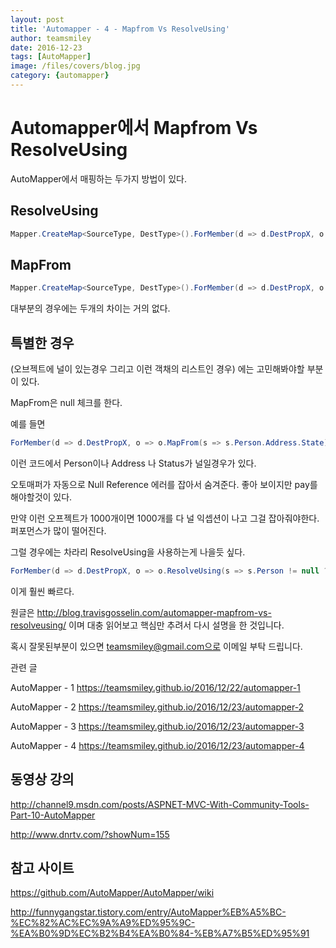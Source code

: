 ```yaml
---
layout: post
title: 'Automapper - 4 - Mapfrom Vs ResolveUsing' 
author: teamsmiley 
date: 2016-12-23
tags: [AutoMapper]
image: /files/covers/blog.jpg
category: {automapper}
---
```

# Automapper에서 Mapfrom Vs ResolveUsing 

AutoMapper에서 매핑하는 두가지 방법이 있다.

## ResolveUsing

```c#
Mapper.CreateMap<SourceType, DestType>().ForMember(d => d.DestPropX, o => o.ResolveUsing(s => s.SourcePropY));
```

## MapFrom

```c#
Mapper.CreateMap<SourceType, DestType>().ForMember(d => d.DestPropX, o => o.MapFrom(s => s.SourcePropY));
```

대부분의 경우에는 두개의 차이는 거의 없다. 

## 특별한 경우 

(오브젝트에 널이 있는경우 그리고 이런 객채의 리스트인 경우) 에는 고민해봐야할 부분이 있다.

MapFrom은 null 체크를 한다. 

예를 들면 

```c#
ForMember(d => d.DestPropX, o => o.MapFrom(s => s.Person.Address.State));
```

이런 코드에서 Person이나 Address 나 Status가 널일경우가 있다. 

오토매퍼가 자동으로 Null Reference 에러를 잡아서 숨겨준다. 좋아 보이지만 pay를 해야할것이 있다. 

만약 이런 오프젝트가 1000개이면 1000개를 다 널 익셉션이 나고 그걸 잡아줘야한다.  퍼포먼스가 많이 떨어진다.

그럴 경우에는 차라리 ResolveUsing을 사용하는게 나을듯 싶다.

```c#
ForMember(d => d.DestPropX, o => o.ResolveUsing(s => s.Person != null ? s.Person.Address.State : null ));
```

이게 훨씬 빠르다. 

원글은 <http://blog.travisgosselin.com/automapper-mapfrom-vs-resolveusing/> 이며 대충 읽어보고 핵심만 추려서 다시 설명을 한 것입니다.

혹시 잘못된부분이 있으면 teamsmiley@gmail.com으로 이메일 부탁 드립니다.

관련 글
 
AutoMapper - 1 <https://teamsmiley.github.io/2016/12/22/automapper-1>

AutoMapper - 2 <https://teamsmiley.github.io/2016/12/23/automapper-2> 

AutoMapper - 3 <https://teamsmiley.github.io/2016/12/23/automapper-3>

AutoMapper - 4 <https://teamsmiley.github.io/2016/12/23/automapper-4>


## 동영상 강의

http://channel9.msdn.com/posts/ASPNET-MVC-With-Community-Tools-Part-10-AutoMapper

http://www.dnrtv.com/?showNum=155

## 참고 사이트 

https://github.com/AutoMapper/AutoMapper/wiki

http://funnygangstar.tistory.com/entry/AutoMapper%EB%A5%BC-%EC%82%AC%EC%9A%A9%ED%95%9C-%EA%B0%9D%EC%B2%B4%EA%B0%84-%EB%A7%B5%ED%95%91













